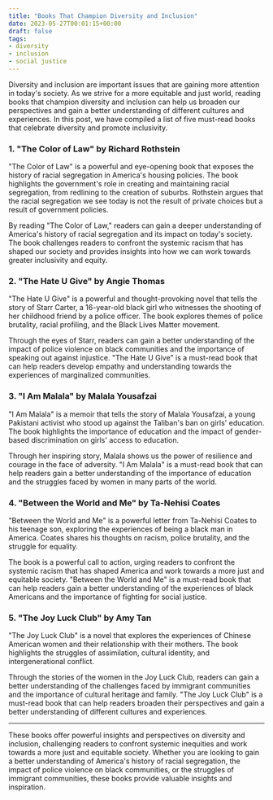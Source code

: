 ```yaml
---
title: "Books That Champion Diversity and Inclusion"
date: 2023-05-27T00:01:15+00:00
draft: false
tags:
- diversity
- inclusion
- social justice
---
```


Diversity and inclusion are important issues that are gaining more attention in today's society. As we strive for a more equitable and just world, reading books that champion diversity and inclusion can help us broaden our perspectives and gain a better understanding of different cultures and experiences. In this post, we have compiled a list of five must-read books that celebrate diversity and promote inclusivity.

### 1. "The Color of Law" by Richard Rothstein

"The Color of Law" is a powerful and eye-opening book that exposes the history of racial segregation in America's housing policies. The book highlights the government's role in creating and maintaining racial segregation, from redlining to the creation of suburbs. Rothstein argues that the racial segregation we see today is not the result of private choices but a result of government policies.

By reading "The Color of Law," readers can gain a deeper understanding of America's history of racial segregation and its impact on today's society. The book challenges readers to confront the systemic racism that has shaped our society and provides insights into how we can work towards greater inclusivity and equity.

### 2. "The Hate U Give" by Angie Thomas

"The Hate U Give" is a powerful and thought-provoking novel that tells the story of Starr Carter, a 16-year-old black girl who witnesses the shooting of her childhood friend by a police officer. The book explores themes of police brutality, racial profiling, and the Black Lives Matter movement.

Through the eyes of Starr, readers can gain a better understanding of the impact of police violence on black communities and the importance of speaking out against injustice. "The Hate U Give" is a must-read book that can help readers develop empathy and understanding towards the experiences of marginalized communities.

### 3. "I Am Malala" by Malala Yousafzai

"I Am Malala" is a memoir that tells the story of Malala Yousafzai, a young Pakistani activist who stood up against the Taliban's ban on girls' education. The book highlights the importance of education and the impact of gender-based discrimination on girls' access to education.

Through her inspiring story, Malala shows us the power of resilience and courage in the face of adversity. "I Am Malala" is a must-read book that can help readers gain a better understanding of the importance of education and the struggles faced by women in many parts of the world.

### 4. "Between the World and Me" by Ta-Nehisi Coates

"Between the World and Me" is a powerful letter from Ta-Nehisi Coates to his teenage son, exploring the experiences of being a black man in America. Coates shares his thoughts on racism, police brutality, and the struggle for equality.

The book is a powerful call to action, urging readers to confront the systemic racism that has shaped America and work towards a more just and equitable society. "Between the World and Me" is a must-read book that can help readers gain a better understanding of the experiences of black Americans and the importance of fighting for social justice.

### 5. "The Joy Luck Club" by Amy Tan

"The Joy Luck Club" is a novel that explores the experiences of Chinese American women and their relationship with their mothers. The book highlights the struggles of assimilation, cultural identity, and intergenerational conflict.

Through the stories of the women in the Joy Luck Club, readers can gain a better understanding of the challenges faced by immigrant communities and the importance of cultural heritage and family. "The Joy Luck Club" is a must-read book that can help readers broaden their perspectives and gain a better understanding of different cultures and experiences.

---

These books offer powerful insights and perspectives on diversity and inclusion, challenging readers to confront systemic inequities and work towards a more just and equitable society. Whether you are looking to gain a better understanding of America's history of racial segregation, the impact of police violence on black communities, or the struggles of immigrant communities, these books provide valuable insights and inspiration.